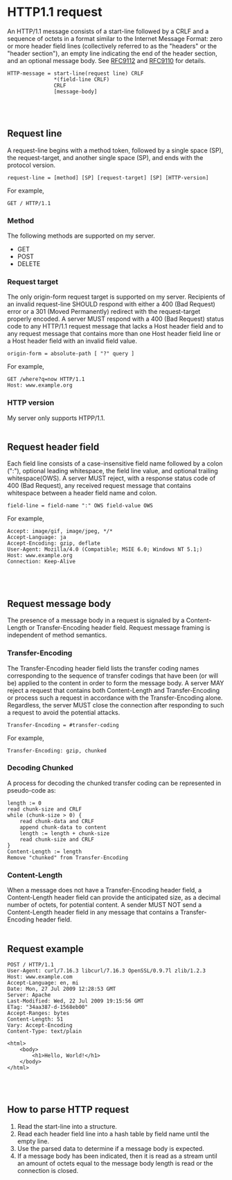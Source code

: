 # HTTP1.1 request
An HTTP/1.1 message consists of a start-line followed by a CRLF and a sequence of octets in a format similar to the Internet Message Format: zero or more header field lines (collectively referred to as the "headers" or the "header section"), an empty line indicating the end of the header section, and an optional message body. See [RFC9112](https://httpwg.org/specs/rfc9112.html) and [RFC9110](https://httpwg.org/specs/rfc9110.html) for details.
```
HTTP-message = start-line(request line) CRLF
               *(field-line CRLF)
               CRLF
               [message-body]
```
<br></br>


## Request line
A request-line begins with a method token, followed by a single space (SP), the request-target, and another single space (SP), and ends with the protocol version.
```
request-line = [method] [SP] [request-target] [SP] [HTTP-version]
```
For example,
```
GET / HTTP/1.1
```

### **Method**
The following methods are supported on my server.
- GET
- POST
- DELETE

### **Request target**
The only origin-form request target is supported on my server. Recipients of an invalid request-line SHOULD respond with either a 400 (Bad Request) error or a 301 (Moved Permanently) redirect with the request-target properly encoded. A server MUST respond with a 400 (Bad Request) status code to any HTTP/1.1 request message that lacks a Host header field and to any request message that contains more than one Host header field line or a Host header field with an invalid field value.
```
origin-form = absolute-path [ "?" query ]
```
For example,
```
GET /where?q=now HTTP/1.1
Host: www.example.org
```

### **HTTP version**
My server only supports HTPP/1.1.
<br></br>


## Request header field
Each field line consists of a case-insensitive field name followed by a colon (":"), optional leading whitespace, the field line value, and optional trailing whitespace(OWS). A server MUST reject, with a response status code of 400 (Bad Request), any received request message that contains whitespace between a header field name and colon.
```
field-line = field-name ":" OWS field-value OWS
```
For example,
```
Accept: image/gif, image/jpeg, */*
Accept-Language: ja
Accept-Encoding: gzip, deflate
User-Agent: Mozilla/4.0 (Compatible; MSIE 6.0; Windows NT 5.1;)
Host: www.example.org
Connection: Keep-Alive
```
<br></br>


## Request message body
The presence of a message body in a request is signaled by a Content-Length or Transfer-Encoding header field. Request message framing is independent of method semantics.

### **Transfer-Encoding**
The Transfer-Encoding header field lists the transfer coding names corresponding to the sequence of transfer codings that have been (or will be) applied to the content in order to form the message body. A server MAY reject a request that contains both Content-Length and Transfer-Encoding or process such a request in accordance with the Transfer-Encoding alone. Regardless, the server MUST close the connection after responding to such a request to avoid the potential attacks.
```
Transfer-Encoding = #transfer-coding
```
For example,
```
Transfer-Encoding: gzip, chunked
```

### **Decoding Chunked**
A process for decoding the chunked transfer coding can be represented in pseudo-code as:
```
length := 0
read chunk-size and CRLF
while (chunk-size > 0) {
    read chunk-data and CRLF
    append chunk-data to content
    length := length + chunk-size
    read chunk-size and CRLF
}
Content-Length := length
Remove "chunked" from Transfer-Encoding
```

### **Content-Length**
When a message does not have a Transfer-Encoding header field, a Content-Length header field can provide the anticipated size, as a decimal number of octets, for potential content.
A sender MUST NOT send a Content-Length header field in any message that contains a Transfer-Encoding header field.
<br></br>


## Request example
```
POST / HTTP/1.1
User-Agent: curl/7.16.3 libcurl/7.16.3 OpenSSL/0.9.7l zlib/1.2.3
Host: www.example.com
Accept-Language: en, mi
Date: Mon, 27 Jul 2009 12:28:53 GMT
Server: Apache
Last-Modified: Wed, 22 Jul 2009 19:15:56 GMT
ETag: "34aa387-d-1568eb00"
Accept-Ranges: bytes
Content-Length: 51
Vary: Accept-Encoding
Content-Type: text/plain

<html>
    <body>
        <h1>Hello, World!</h1>
    </body>
</html>
```
<br></br>


## How to parse HTTP request
1. Read the start-line into a structure.
2. Read each header field line into a hash table by field name until the empty line.
3. Use the parsed data to determine if a message body is expected.
4. If a message body has been indicated, then it is read as a stream until an amount of octets equal to the message body length is read or the connection is closed.
